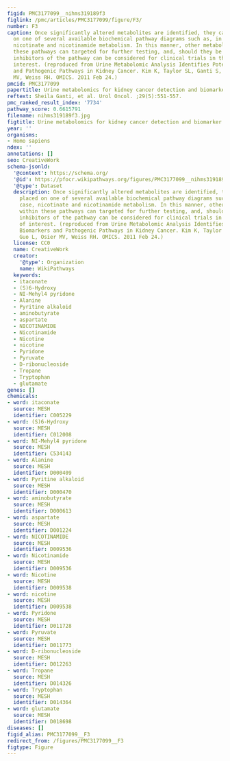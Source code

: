 ```yaml
---
figid: PMC3177099__nihms319189f3
figlink: /pmc/articles/PMC3177099/figure/F3/
number: F3
caption: Once significantly altered metabolites are identified, they can be placed
  on one of several available biochemical pathway diagrams such as, in this case,
  nicotinate and nicotinamide metabolism. In this manner, other metabolites within
  these pathways can targeted for further testing, and, should they be available,
  inhibitors of the pathway can be considered for clinical trials in the disease of
  interest. (reproduced from Urine Metabolomic Analysis Identifies Potential Biomarkers
  and Pathogenic Pathways in Kidney Cancer. Kim K, Taylor SL, Ganti S, Guo L, Osier
  MV, Weiss RH. OMICS. 2011 Feb 24.)
pmcid: PMC3177099
papertitle: Urine metabolomics for kidney cancer detection and biomarker discovery.
reftext: Sheila Ganti, et al. Urol Oncol. ;29(5):551-557.
pmc_ranked_result_index: '7734'
pathway_score: 0.6615791
filename: nihms319189f3.jpg
figtitle: Urine metabolomics for kidney cancer detection and biomarker discovery
year: ''
organisms:
- Homo sapiens
ndex: ''
annotations: []
seo: CreativeWork
schema-jsonld:
  '@context': https://schema.org/
  '@id': https://pfocr.wikipathways.org/figures/PMC3177099__nihms319189f3.html
  '@type': Dataset
  description: Once significantly altered metabolites are identified, they can be
    placed on one of several available biochemical pathway diagrams such as, in this
    case, nicotinate and nicotinamide metabolism. In this manner, other metabolites
    within these pathways can targeted for further testing, and, should they be available,
    inhibitors of the pathway can be considered for clinical trials in the disease
    of interest. (reproduced from Urine Metabolomic Analysis Identifies Potential
    Biomarkers and Pathogenic Pathways in Kidney Cancer. Kim K, Taylor SL, Ganti S,
    Guo L, Osier MV, Weiss RH. OMICS. 2011 Feb 24.)
  license: CC0
  name: CreativeWork
  creator:
    '@type': Organization
    name: WikiPathways
  keywords:
  - itaconate
  - (S)6-Hydroxy
  - NI-Mehyl4 pyridone
  - Alanine
  - Pyritine alkaloid
  - aminobutyrate
  - aspartate
  - NICOTINAMIDE
  - Nicotinamide
  - Nicotine
  - nicotine
  - Pyridone
  - Pyruvate
  - D-ribonucleoside
  - Tropane
  - Tryptophan
  - glutamate
genes: []
chemicals:
- word: itaconate
  source: MESH
  identifier: C005229
- word: (S)6-Hydroxy
  source: MESH
  identifier: C012008
- word: NI-Mehyl4 pyridone
  source: MESH
  identifier: C534143
- word: Alanine
  source: MESH
  identifier: D000409
- word: Pyritine alkaloid
  source: MESH
  identifier: D000470
- word: aminobutyrate
  source: MESH
  identifier: D000613
- word: aspartate
  source: MESH
  identifier: D001224
- word: NICOTINAMIDE
  source: MESH
  identifier: D009536
- word: Nicotinamide
  source: MESH
  identifier: D009536
- word: Nicotine
  source: MESH
  identifier: D009538
- word: nicotine
  source: MESH
  identifier: D009538
- word: Pyridone
  source: MESH
  identifier: D011728
- word: Pyruvate
  source: MESH
  identifier: D011773
- word: D-ribonucleoside
  source: MESH
  identifier: D012263
- word: Tropane
  source: MESH
  identifier: D014326
- word: Tryptophan
  source: MESH
  identifier: D014364
- word: glutamate
  source: MESH
  identifier: D018698
diseases: []
figid_alias: PMC3177099__F3
redirect_from: /figures/PMC3177099__F3
figtype: Figure
---
```

